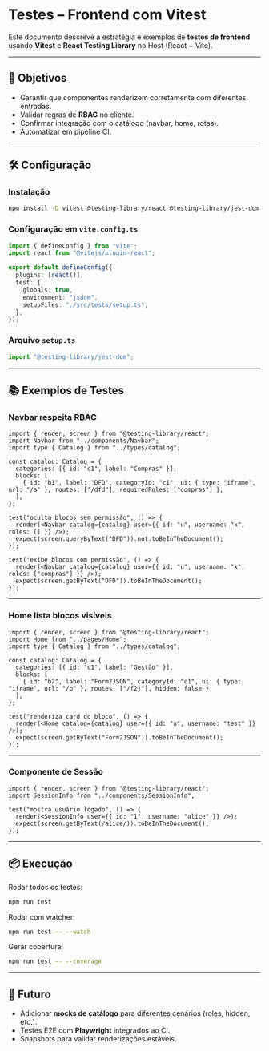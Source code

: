 # Testes – Frontend com Vitest

Este documento descreve a estratégia e exemplos de **testes de frontend** usando **Vitest** e **React Testing Library** no Host (React + Vite).

---

## 🎯 Objetivos

- Garantir que componentes renderizem corretamente com diferentes entradas.  
- Validar regras de **RBAC** no cliente.  
- Confirmar integração com o catálogo (navbar, home, rotas).  
- Automatizar em pipeline CI.  

---

## 🛠️ Configuração

### Instalação

```bash
npm install -D vitest @testing-library/react @testing-library/jest-dom
````

### Configuração em `vite.config.ts`

```ts
import { defineConfig } from "vite";
import react from "@vitejs/plugin-react";

export default defineConfig({
  plugins: [react()],
  test: {
    globals: true,
    environment: "jsdom",
    setupFiles: "./src/tests/setup.ts",
  },
});
```

### Arquivo `setup.ts`

```ts
import "@testing-library/jest-dom";
```

---

## 📚 Exemplos de Testes

### Navbar respeita RBAC

```tsx
import { render, screen } from "@testing-library/react";
import Navbar from "../components/Navbar";
import type { Catalog } from "../types/catalog";

const catalog: Catalog = {
  categories: [{ id: "c1", label: "Compras" }],
  blocks: [
    { id: "b1", label: "DFD", categoryId: "c1", ui: { type: "iframe", url: "/a" }, routes: ["/dfd"], requiredRoles: ["compras"] },
  ],
};

test("oculta blocos sem permissão", () => {
  render(<Navbar catalog={catalog} user={{ id: "u", username: "x", roles: [] }} />);
  expect(screen.queryByText("DFD")).not.toBeInTheDocument();
});

test("exibe blocos com permissão", () => {
  render(<Navbar catalog={catalog} user={{ id: "u", username: "x", roles: ["compras"] }} />);
  expect(screen.getByText("DFD")).toBeInTheDocument();
});
```

---

### Home lista blocos visíveis

```tsx
import { render, screen } from "@testing-library/react";
import Home from "../pages/Home";
import type { Catalog } from "../types/catalog";

const catalog: Catalog = {
  categories: [{ id: "c1", label: "Gestão" }],
  blocks: [
    { id: "b2", label: "Form2JSON", categoryId: "c1", ui: { type: "iframe", url: "/b" }, routes: ["/f2j"], hidden: false },
  ],
};

test("renderiza card do bloco", () => {
  render(<Home catalog={catalog} user={{ id: "u", username: "test" }} />);
  expect(screen.getByText("Form2JSON")).toBeInTheDocument();
});
```

---

### Componente de Sessão

```tsx
import { render, screen } from "@testing-library/react";
import SessionInfo from "../components/SessionInfo";

test("mostra usuário logado", () => {
  render(<SessionInfo user={{ id: "1", username: "alice" }} />);
  expect(screen.getByText(/alice/)).toBeInTheDocument();
});
```

---

## 📦 Execução

Rodar todos os testes:

```bash
npm run test
```

Rodar com watcher:

```bash
npm run test -- --watch
```

Gerar cobertura:

```bash
npm run test -- --coverage
```

---

## 🔮 Futuro

* Adicionar **mocks de catálogo** para diferentes cenários (roles, hidden, etc.).
* Testes E2E com **Playwright** integrados ao CI.
* Snapshots para validar renderizações estáveis.
